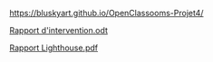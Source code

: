https://bluskyart.github.io/OpenClassooms-Projet4/

[Rapport d'intervention.odt](https://github.com/user-attachments/files/17175348/Rapport.d.intervention.odt)

[Rapport Lighthouse.pdf](https://github.com/user-attachments/files/17175107/Rapport.Lighthouse.pdf)

